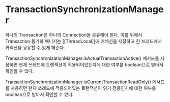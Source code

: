 # TransactionSynchronizationManager
하나의 Transaction은 하나의 Connection을 공유해야 한다. 이를 위해서 Transaction 동기화 매니저는 [[ThreadLocal]]에 커넥션을 저장하고 한 쓰레드에서 커넥션을 공유할 수 있게 해준다.

TransactionSynchronizationManager.isActualTransactionActive() 메서드를 사용하면 현재 쓰레드에 트랜잭션이 적용되어있는지에 대한 여부를 boolean으로 받아서 확인할 수 있다.

TransactionSynchronizationManager.isCurrentTransactionReadOnly() 메서드를 사용하면 현재 쓰레드에 적용되어있는 트랜잭션이 읽기 전용인지에 대한 여부를 boolean으로 받아서 확인할 수 있다.
